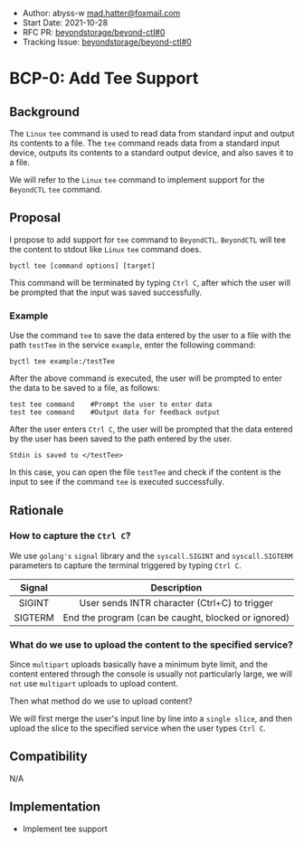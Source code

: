 - Author: abyss-w <mad.hatter@foxmail.com>
- Start Date: 2021-10-28
- RFC PR: [beyondstorage/beyond-ctl#0](https://github.com/beyondstorage/beyond-ctl/issues/0)
- Tracking Issue: [beyondstorage/beyond-ctl#0](https://github.com/beyondstorage/beyond-ctl/issues/0)

# BCP-0: Add Tee Support

## Background

The `Linux` `tee` command is used to read data from standard input and output its contents to a file. The `tee` command reads data from a standard input device, outputs its contents to a standard output device, and also saves it to a file.

We will refer to the `Linux` `tee` command to implement support for the `BeyondCTL` `tee` command.

## Proposal

I propose to add support for `tee` command to `BeyondCTL`. `BeyondCTL` will tee the content to stdout like `Linux` `tee` command does.

```
byctl tee [command options] [target]
```

This command will be terminated by typing `Ctrl C`, after which the user will be prompted that the input was saved successfully.

### Example

Use the command `tee` to save the data entered by the user to a file with the path `testTee` in the service `example`, enter the following command:

```
byctl tee example:/testTee
```

After the above command is executed, the user will be prompted to enter the data to be saved to a file, as follows:

```
test tee command    #Prompt the user to enter data 
test tee command    #Output data for feedback output
```

After the user enters `Ctrl C`, the user will be prompted that the data entered by the user has been saved to the path entered by the user.

```
Stdin is saved to </testTee>
```

In this case, you can open the file `testTee` and check if the content is the input to see if the command `tee` is executed successfully.

## Rationale

### How to capture the `Ctrl C`?

We use `golang's` `signal` library and the `syscall.SIGINT` and `syscall.SIGTERM` parameters to capture the terminal triggered by typing `Ctrl C`.

| Signal  |                     Description                     |
| :-----: | :-------------------------------------------------: |
| SIGINT  |    User sends INTR character (Ctrl+C) to trigger    |
| SIGTERM | End the program (can be caught, blocked or ignored) |

### What do we use to upload the content to the specified service?

Since `multipart` uploads basically have a minimum byte limit, and the content entered through the console is usually not particularly large, we will `not` use `multipart` uploads to upload content.

Then what method do we use to upload content?

We will first merge the user's input line by line into a `single slice`, and then upload the slice to the specified service when the user types `Ctrl C`.

## Compatibility

N/A

## Implementation

- Implement tee support

